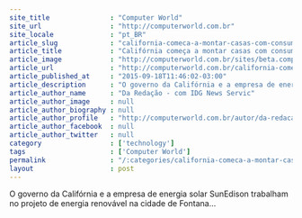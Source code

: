 ```yaml
---
site_title               : "Computer World"
site_url                 : "http://computerworld.com.br"
site_locale              : "pt_BR"
article_slug             : "california-comeca-a-montar-casas-com-consumo-zero-de-energia"
article_title            : "Califórnia começa a montar casas com consumo zero de energia"
article_image            : "http://computerworld.com.br/sites/beta.computerworld.com.br/files/news_articles/energia_solar_0.jpg"
article_url              : "http://computerworld.com.br/california-comeca-montar-casas-com-consumo-zero-de-energia"
article_published_at     : "2015-09-18T11:46:02-03:00"
article_description      : "O governo da Califórnia e a empresa de energia solar SunEdison trabalham no projeto de energia renovável na cidade de Fontana..."
article_author_name      : "Da Redação - com IDG News Servic"
article_author_image     : null
article_author_biography : null
article_author_profile   : "http://computerworld.com.br/autor/da-redacao-com-idg-news-service"
article_author_facebook  : null
article_author_twitter   : null
category                 : ['technology']
tags                     : ['Computer World']
permalink                : "/:categories/california-comeca-a-montar-casas-com-consumo-zero-de-energia/"
layout                   : post
---
```


O governo da Califórnia e a empresa de energia solar SunEdison trabalham no projeto de energia renovável na cidade de Fontana...
